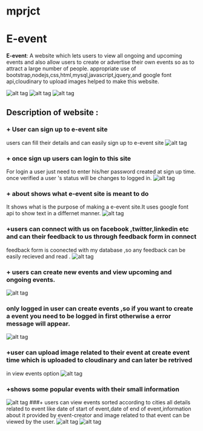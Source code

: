 # mprjct
# E-event
**E-event**: A website which lets users to view all ongoing and upcoming events and also allow users to create or advertise their own
events so as to attract a large number of people.
appropriate use of bootstrap,nodejs,css,html,mysql,javascript,jquery,and google font api,cloudinary to upload images helped to make this website.

![alt tag](https://github.com/Pujasvi/mprjct/blob/master/public_html/pj2.jpeg)
![alt tag](https://github.com/Pujasvi/mprjct/blob/master/public_html/pj1.jpeg)
![alt tag](https://github.com/Pujasvi/mprjct/blob/master/public_html/pj3.jpeg)

## **Description of website** : 
### + User can sign up to e-event site
users can fill their details and can easily sign up to e-event site
![alt tag](https://github.com/Pujasvi/mprjct/blob/master/public_html/pj4.jpeg)
### + once sign up users can login to this site
For login a user just need to enter his/her password created at sign up time.
once verified a user 's status will be changes to logged in.
![alt tag](https://github.com/Pujasvi/mprjct/blob/master/public_html/pj5.jpeg)
### +   **about** shows what e-event site is meant to do
It shows what is the purpose of making a e-event site.It uses google font api to show text in a differnet manner.
![alt tag](https://github.com/Pujasvi/mprjct/blob/master/public_html/pj6.jpeg)

### +users can connect with us on facebook ,twitter,linkedin etc and can their feedback to us through feedback form in connect
 feedback form is coonected with my database ,so any feedback can be easily recieved and read .
![alt tag](https://github.com/Pujasvi/mprjct/blob/master/public_html/pj7.jpeg)

### + users can create new events and view upcoming and ongoing events.
![alt tag](https://github.com/Pujasvi/mprjct/blob/master/public_html/pj8.jpeg)
### only logged in user can create events ,so if you want to create a event you need to be logged in first otherwise a error message will appear.
![alt tag](https://github.com/Pujasvi/mprjct/blob/master/public_html/pj9.jpeg)
### +user can upload image related to their event at create event time which is uploaded to cloudinary and can later be retrived
in view events option
![alt tag](https://github.com/Pujasvi/mprjct/blob/master/public_html/pj14.jpeg)
### +shows some popular events with their small information
![alt tag](https://github.com/Pujasvi/mprjct/blob/master/public_html/pj10.jpeg)
###+  users can view events sorted according to cities
all details related to event like date of start of event,date of end of event,information about it provided by event-creator
and image related to that event can be viewed by the user.
![alt tag](https://github.com/Pujasvi/mprjct/blob/master/public_html/pj11.jpeg)
![alt tag](https://github.com/Pujasvi/mprjct/blob/master/public_html/pj12.jpeg)

